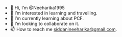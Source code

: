 - 👋 Hi, I’m @Neeharika1995
- 👀 I’m interested in learning and travelling.
- 🌱 I’m currently learning about PCF.
- 💞️ I’m looking to collaborate on it.
- 📫 How to reach me siddanineeharika@gmail.com.

<!---
Neeharika1995/Neeharika1995 is a ✨ special ✨ repository because its `README.md` (this file) appears on your GitHub profile.
You can click the Preview link to take a look at your changes.
--->
